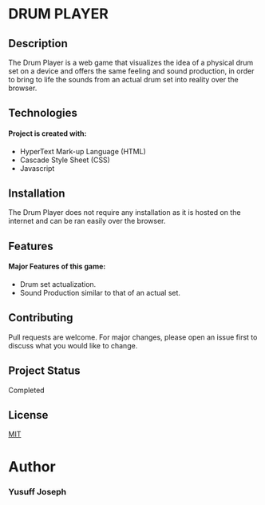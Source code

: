# **DRUM PLAYER**


## **Description**

The Drum Player is a web game that visualizes the idea of a physical drum set on a device and offers the same feeling and sound production, in order to bring to life the sounds from an actual drum set into reality over the browser.

## **Technologies**
#### Project is created with: 
* HyperText Mark-up Language (HTML)
* Cascade Style Sheet (CSS)
* Javascript

## **Installation**

The Drum Player does not require any installation as it is hosted on the internet and can be ran easily over the browser.

## **Features**
#### Major Features of this game: 
* Drum set actualization.
* Sound Production similar to that of an actual set.

## Contributing

Pull requests are welcome. For major changes, please open an issue first
to discuss what you would like to change.

## **Project Status**
Completed

## License
[MIT](https://choosealicense.com/licenses/mit/)

# **Author**
### Yusuff Joseph
